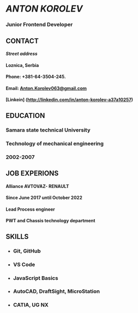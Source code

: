 # _ANTON KOROLEV_
### Junior Frontend Developer
## CONTACT
#### _Street address_ 
#### Loznica, Serbia

#### Phone: +381-64-3504-245.
#### Email: Anton.Korolev063@gmail.com
#### [Linkein] (http://linkedin.com/in/anton-korolev-a37a10257) 

## EDUCATION
### Samara state technical University
### Technology of mechanical engineering
### 2002-2007

## JOB EXPERIONS

#### Alliance AVTOVAZ- RENAULT
#### Since June 2017 until October 2022
#### Lead Process engineer
#### PWT and Chassis technology department

## SKILLS
- ### Git, GitHub
- ### VS Code
- ### JavaScript Basics
- ### AutoCAD, DraftSight, MicroStation
- ### CATIA, UG NX

